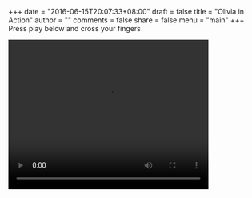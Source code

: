 +++
date = "2016-06-15T20:07:33+08:00"
draft = false
title = "Olivia in Action"
author = ""
comments = false
share = false
menu = "main"
+++
Press play below and cross your fingers

<video controls="controls" width="400" height="300" name="Olivia in Action" src="http://www.allaboutolivia.site/olivia_in_action.mp4"></video>
